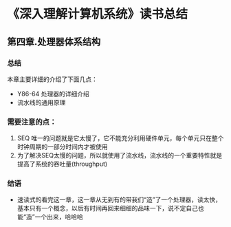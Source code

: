 # 《深入理解计算机系统》读书总结
## 第四章.处理器体系结构
### 总结
本章主要详细的介绍了下面几点：
- Y86-64 处理器的详细介绍
- 流水线的通用原理

### 需要注意的点：
1. SEQ 唯一的问题就是它太慢了，它不能充分利用硬件单元，每个单元只在整个时钟周期的一部分时间内才被使用
2. 为了解决SEQ太慢的问题，所以就使用了流水线，流水线的一个重要特性就是提高了系统的吞吐量(throughput)

### 结语
- 速读式的看完这一章，这一章从无到有的带我们“造”了一个处理器，读太快，基本只有一个概念，以后有时间再回来细细的品味一下，说不定自己也能“造”一个出来，哈哈哈


